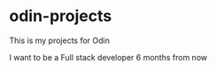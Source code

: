 # odin-projects
This is my projects for Odin

I want to be a Full stack developer 6 months from now
